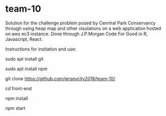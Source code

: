 # team-10

Solution for the challenge problem posed by Cenrtral Park Conservancy through using heap map and other visulations on a web application hosted on aws ec3 instance. Done through J.P.Morgan Code For Good in R, Javascript, React.

Instructions for instlation and use:

sudo apt install git

sudo apt install npm

git clone https://github.com/jerseycity2018/team-10/

cd front-end

npm install

npm start

